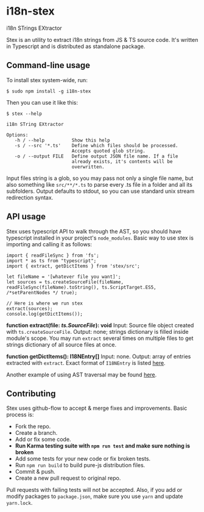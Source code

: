# i18n-stex
i18n STrings EXtractor

Stex is an utility to extract i18n strings from JS & TS source code. It's written in Typescript and is distributed as standalone package.

## Command-line usage

To install stex system-wide, run:
```
$ sudo npm install -g i18n-stex
```
Then you can use it like this:
```
$ stex --help

i18n STring EXtractor

Options:
   -h / --help          Show this help
   -s / --src '*.ts'    Define which files should be processed.
                        Accepts quoted glob string.
   -o / --output FILE   Define output JSON file name. If a file
                        already exists, it's contents will be
                        overwritten.
```
Input files string is a glob, so you may pass not only a single file name, but also something like `src/**/*.ts` to parse every .ts file in a folder and all its subfolders.
Output defaults to stdout, so you can use standard unix stream redirection syntax.

## API usage

Stex uses typescript API to walk through the AST, so you should have typescript installed in your project's `node_modules`. Basic way to use stex is importing and calling it as follows:

```
import { readFileSync } from 'fs';
import * as ts from "typescript";
import { extract, getDictItems } from 'stex/src';

let fileName = '[whatever file you want]';
let sources = ts.createSourceFile(fileName, readFileSync(fileName).toString(), ts.ScriptTarget.ES5, /*setParentNodes */ true);

// Here is where we run stex
extract(sources);
console.log(getDictItems());
```

**function extract(file: _ts.SourceFile_): void**
Input: Source file object created with `ts.createSourceFile`.
Output: none; strings dictionary is filled inside module's scope. You may run `extract` several times on multiple files to get strings dictionary of all source files at once.

**function getDictItems(): I18NEntry[]**
Input: none.
Output: array of entries extracted with `extract`. Exact format of `I18NEntry` is listed [here](https://github.com/2gis/i18n-proto/blob/master/index.ts).

Another example of using AST traversal may be found [here](https://basarat.gitbooks.io/typescript/docs/compiler/parser.html).

## Contributing

Stex uses github-flow to accept & merge fixes and improvements. Basic process is:
- Fork the repo.
- Create a branch.
- Add or fix some code.
- **Run Karma testing suite with `npm run test` and make sure nothing is broken**
- Add some tests for your new code or fix broken tests.
- Run `npm run build` to build pure-js distribution files.
- Commit & push.
- Create a new pull request to original repo.

Pull requests with failing tests will not be accepted. Also, if you add or modify packages to `package.json`, make sure you use `yarn` and update `yarn.lock`.
